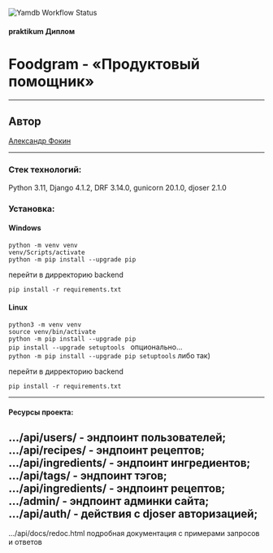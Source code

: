 ![Yamdb Workflow Status](https://github.com/wegnagun/yamdb_final/actions/workflows/yamdb_workflow.yml/badge.svg?branch=master&event=push)  
#### praktikum Диплом  
# Foodgram - «Продуктовый помощник»  

---------------
## Автор  
[Александр Фокин](https://github.com/Wegnagun)

--------------- 
### Стек технологий:  
Python 3.11, Django 4.1.2, DRF 3.14.0, gunicorn 20.1.0, djoser 2.1.0

### Установка: 
#### Windows
`python -m venv venv `  
`venv/Scripts/activate `  
`python -m pip install --upgrade pip `

перейти в дирректорию backend  

`pip install -r requirements.txt `

#### Linux
`python3 -m venv venv `  
`source venv/bin/activate`  
`python -m pip install --upgrade pip `  
`pip install --upgrade setuptools ` опционально...  
`python -m pip install --upgrade pip setuptools` либо так)  

перейти в дирректорию backend  

`pip install -r requirements.txt `

--------------- 

#### Ресурсы проекта:

.../api/users/ - эндпоинт пользователей;  
.../api/recipes/ - эндпоинт рецептов;  
.../api/ingredients/ - эндпоинт ингредиентов;  
.../api/tags/ - эндпоинт тэгов;  
.../api/ingredients/ - эндпоинт рецептов;  
.../admin/ - эндпоинт админки сайта;  
.../api/auth/ - действия с djoser авторизацией;  
---------------   
.../api/docs/redoc.html  подробная документация с примерами запросов и ответов
